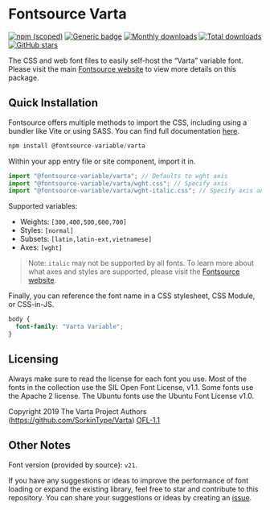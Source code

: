 # Fontsource Varta

[![npm (scoped)](https://img.shields.io/npm/v/@fontsource-variable/varta?color=brightgreen)](https://www.npmjs.com/package/@fontsource-variable/varta) [![Generic badge](https://img.shields.io/badge/fontsource-passing-brightgreen)](https://github.com/fontsource/fontsource) [![Monthly downloads](https://badgen.net/npm/dm/@fontsource-variable/varta)](https://github.com/fontsource/fontsource) [![Total downloads](https://badgen.net/npm/dt/@fontsource-variable/varta)](https://github.com/fontsource/fontsource) [![GitHub stars](https://img.shields.io/github/stars/fontsource/fontsource.svg?style=social&label=Star)](https://github.com/fontsource/fontsource/stargazers)

The CSS and web font files to easily self-host the “Varta” variable font. Please visit the main [Fontsource website](https://fontsource.org/fonts/varta) to view more details on this package.

## Quick Installation

Fontsource offers multiple methods to import the CSS, including using a bundler like Vite or using SASS. You can find full documentation [here](https://fontsource.org/docs/getting-started/introduction).

```javascript
npm install @fontsource-variable/varta
```

Within your app entry file or site component, import it in.

```javascript
import "@fontsource-variable/varta"; // Defaults to wght axis
import "@fontsource-variable/varta/wght.css"; // Specify axis
import "@fontsource-variable/varta/wght-italic.css"; // Specify axis and style
```

Supported variables:
- Weights: `[300,400,500,600,700]`
- Styles: `[normal]`
- Subsets: `[latin,latin-ext,vietnamese]`
- Axes: `[wght]`

> Note: `italic` may not be supported by all fonts. To learn more about what axes and styles are supported, please visit the [Fontsource website](https://fontsource.org/fonts/varta).

Finally, you can reference the font name in a CSS stylesheet, CSS Module, or CSS-in-JS.

```css
body {
  font-family: "Varta Variable";
}
```

## Licensing
Always make sure to read the license for each font you use. Most of the fonts in the collection use the SIL Open Font License, v1.1. Some fonts use the Apache 2 license. The Ubuntu fonts use the Ubuntu Font License v1.0.

Copyright 2019 The Varta Project Authors (https://github.com/SorkinType/Varta)
[OFL-1.1](http://scripts.sil.org/OFL)

## Other Notes
Font version (provided by source): `v21`.

If you have any suggestions or ideas to improve the performance of font loading or expand the existing library, feel free to star and contribute to this repository. You can share your suggestions or ideas by creating an [issue](https://github.com/fontsource/fontsource/issues).